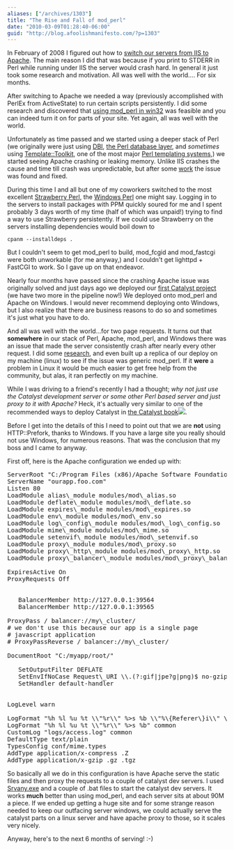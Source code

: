 ```yaml
---
aliases: ["/archives/1303"]
title: "The Rise and Fall of mod_perl"
date: "2010-03-09T01:28:40-06:00"
guid: "http://blog.afoolishmanifesto.com/?p=1303"
---
```

In February of 2008 I figured out how to [switch our servers from IIS to Apache](/archives/59). The main reason I did that was because if you print to STDERR in Perl while running under IIS the server would crash hard. In general it just took some research and motivation. All was well with the world.... For six months.

After switching to Apache we needed a way (previously accomplished with PerlEx from ActiveState) to run certain scripts persistently. I did some research and discovered that [using mod\_perl in win32](/archives/402) was feasible and you can indeed turn it on for parts of your site. Yet again, all was well with the world.

Unfortunately as time passed and we started using a deeper stack of Perl (we originally were just using [DBI](http://search.cpan.org/perldoc?DBI), [the Perl database layer](http://search.cpan.org/perldoc?DBI), and _sometimes_ using [Template::Toolkit](http://search.cpan.org/perldoc?Template), one of the most major [Perl templating systems](http://search.cpan.org/perldoc?Template),) we started seeing Apache crashing or leaking memory. Unlike IIS crashes the cause and time till crash was unpredictable, but after some [work](https://rt.cpan.org/Public/Bug/Display.html?id=50454) the issue was found and fixed.

During this time I and all but one of my coworkers switched to the most excellent [Strawberry Perl](http://strawberryperl.com/), the [Windows Perl](http://strawberryperl.com/) one might say. Logging in to the servers to install packages with PPM quickly soured for me and I spent probably 3 days worth of my time (half of which was unpaid!) trying to find a way to use Strawberry persistently. If we could use Strawberry on the servers installing dependencies would boil down to

    cpanm --installdeps .

But I couldn't seem to get mod\_perl to build, mod\_fcgid and mod\_fastcgi were both unworkable (for me anyway,) and I couldn't get lighttpd + FastCGI to work. So I gave up on that endeavor.

Nearly four months have passed since the crashing Apache issue was originally solved and just days ago we deployed our [first Catalyst project](/archives/1039) (we have two more in the pipeline now!) We deployed onto mod\_perl and Apache on Windows. I would never recommend deploying onto Windows, but I also realize that there are business reasons to do so and sometimes it's just what you have to do.

And all was well with the world...for two page requests. It turns out that **somewhere** in our stack of Perl, Apache, mod\_perl, and Windows there was an issue that made the server consistently crash after nearly every other request. I did some [research](http://perl.apache.org/docs/2.0/api/Apache2/SizeLimit.html), and even built up a replica of our deploy on my machine (linux) to see if the issue was generic mod\_perl. If it **were** a problem in Linux it would be much easier to get free help from the community, but alas, it ran perfectly on my machine.

While I was driving to a friend's recently I had a thought; _why not just use the Catalyst development server or some other Perl based server and just proxy to it with Apache?_ Heck, it's actually very similar to one of the recommended ways to deploy Catalyst in [the Catalyst book](http://www.amazon.com/gp/product/1430223650?ie=UTF8&tag=afooman-20&linkCode=as2&camp=1789&creative=390957&creativeASIN=1430223650)![](http://www.assoc-amazon.com/e/ir?t=afooman-20&l=as2&o=1&a=1430223650).

Before I get into the details of this I need to point out that we are **not** using HTTP::Prefork, thanks to Windows. If you have a large site you really should not use Windows, for numerous reasons. That was the conclusion that my boss and I came to anyway.

First off, here is the Apache configuration we ended up with:

<pre>
ServerRoot "C:/Program Files (x86)/Apache Software Foundation/Apache2.2"
ServerName "ourapp.foo.com"
Listen 80
LoadModule alias\_module modules/mod\_alias.so
LoadModule deflate\_module modules/mod\_deflate.so
LoadModule expires\_module modules/mod\_expires.so
LoadModule env\_module modules/mod\_env.so
LoadModule log\_config\_module modules/mod\_log\_config.so
LoadModule mime\_module modules/mod\_mime.so
LoadModule setenvif\_module modules/mod\_setenvif.so
LoadModule proxy\_module modules/mod\_proxy.so
LoadModule proxy\_http\_module modules/mod\_proxy\_http.so
LoadModule proxy\_balancer\_module modules/mod\_proxy\_balancer.so

ExpiresActive On
ProxyRequests Off

<proxy balancer://my_cluster="balancer://my_cluster">
   BalancerMember http://127.0.0.1:39564
   BalancerMember http://127.0.0.1:39565
</proxy>
ProxyPass / balancer://my\_cluster/
# we don't use this because our app is a single page
# javascript application
# ProxyPassReverse / balancer://my\_cluster/

DocumentRoot "C:/myapp/root/"
<location /static="/static">
   SetOutputFilter DEFLATE
   SetEnvIfNoCase Request\_URI \\.(?:gif|jpe?g|png)$ no-gzip dont-vary
   SetHandler default-handler
</location>

LogLevel warn

LogFormat "%h %l %u %t \\"%r\\" %&gt;s %b \\"%\{Referer\}i\\" \\"%\{User-Agent\}i\\"" combined
LogFormat "%h %l %u %t \\"%r\\" %&gt;s %b" common
CustomLog "logs/access.log" common
DefaultType text/plain
TypesConfig conf/mime.types
AddType application/x-compress .Z
AddType application/x-gzip .gz .tgz
</pre>

So basically all we do in this configuration is have Apache serve the static files and then proxy the requests to a couple of catalyst dev servers. I used [Srvany.exe](http://support.microsoft.com/kb/137890) and a couple of .bat files to start the catalyst dev servers. It works **much** better than using mod\_perl, and each server sits at about 90M a piece. If we ended up getting a huge site and for some strange reason needed to keep our outfacing server windows, we could actually serve the catalyst parts on a linux server and have apache proxy to those, so it scales very nicely.

Anyway, here's to the next 6 months of serving! :-)
